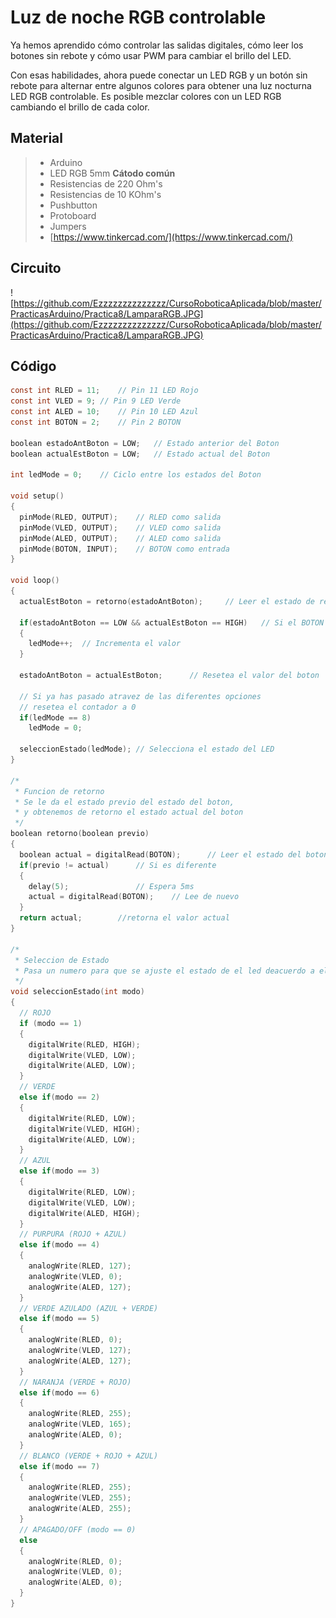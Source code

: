 # Luz de noche RGB controlable

Ya hemos aprendido cómo controlar las salidas digitales, cómo leer los botones sin rebote y cómo usar PWM para cambiar el brillo del LED. 

Con esas habilidades, ahora puede conectar un LED RGB y un botón sin rebote para alternar entre algunos colores para obtener una luz nocturna LED RGB controlable. Es posible mezclar colores con un LED RGB cambiando el brillo de cada color. 

## Material 
> - Arduino
> - LED RGB 5mm **Cátodo común**
> - Resistencias de 220 Ohm's
> - Resistencias de 10 KOhm's
> - Pushbutton 
> - Protoboard
> - Jumpers
> - [https://www.tinkercad.com/](https://www.tinkercad.com/)

## Circuito
![https://github.com/Ezzzzzzzzzzzzzz/CursoRoboticaAplicada/blob/master/PracticasArduino/Practica8/LamparaRGB.JPG](https://github.com/Ezzzzzzzzzzzzzz/CursoRoboticaAplicada/blob/master/PracticasArduino/Practica8/LamparaRGB.JPG)

## Código
```c
const int RLED = 11;	// Pin 11 LED Rojo
const int VLED = 9;	// Pin 9 LED Verde
const int ALED = 10;	// Pin 10 LED Azul
const int BOTON = 2;	// Pin 2 BOTON 

boolean estadoAntBoton = LOW;	// Estado anterior del Boton  
boolean actualEstBoton = LOW;	// Estado actual del Boton 

int ledMode = 0;	// Ciclo entre los estados del Boton

void setup()
{
  pinMode(RLED, OUTPUT);	// RLED como salida
  pinMode(VLED, OUTPUT); 	// VLED como salida
  pinMode(ALED, OUTPUT); 	// ALED como salida
  pinMode(BOTON, INPUT); 	// BOTON como entrada
}

void loop()
{
  actualEstBoton = retorno(estadoAntBoton);		// Leer el estado de retorno 
  
  if(estadoAntBoton == LOW && actualEstBoton == HIGH)	// Si el BOTON es presionado
  {
    ledMode++;	// Incrementa el valor 
  }
  
  estadoAntBoton = actualEstBoton;		// Resetea el valor del boton 
  
  // Si ya has pasado atravez de las diferentes opciones 
  // resetea el contador a 0
  if(ledMode == 8)
    ledMode = 0;
  
  seleccionEstado(ledMode);	// Selecciona el estado del LED
} 

/*
 * Funcion de retorno
 * Se le da el estado previo del estado del boton,
 * y obtenemos de retorno el estado actual del boton 
 */
boolean retorno(boolean previo)
{
  boolean actual = digitalRead(BOTON);		// Leer el estado del boton 
  if(previo != actual)		// Si es diferente
  {
    delay(5);				// Espera 5ms
    actual = digitalRead(BOTON);	// Lee de nuevo
  }
  return actual;		//retorna el valor actual
}

/*
 * Seleccion de Estado
 * Pasa un numero para que se ajuste el estado de el led deacuerdo a el
 */
void seleccionEstado(int modo)
{
  // ROJO
  if (modo == 1)
  {
    digitalWrite(RLED, HIGH);
    digitalWrite(VLED, LOW);
    digitalWrite(ALED, LOW);
  }
  // VERDE
  else if(modo == 2)
  {
    digitalWrite(RLED, LOW);
    digitalWrite(VLED, HIGH);
    digitalWrite(ALED, LOW);
  }
  // AZUL
  else if(modo == 3)
  {
    digitalWrite(RLED, LOW);
    digitalWrite(VLED, LOW);
    digitalWrite(ALED, HIGH);
  }
  // PURPURA (ROJO + AZUL)
  else if(modo == 4)
  {
    analogWrite(RLED, 127);
    analogWrite(VLED, 0);
    analogWrite(ALED, 127);
  }
  // VERDE AZULADO (AZUL + VERDE)
  else if(modo == 5)
  {
    analogWrite(RLED, 0);
    analogWrite(VLED, 127);
    analogWrite(ALED, 127);
  }
  // NARANJA (VERDE + ROJO)
  else if(modo == 6)
  {
    analogWrite(RLED, 255);
    analogWrite(VLED, 165);
    analogWrite(ALED, 0);
  }
  // BLANCO (VERDE + ROJO + AZUL)
  else if(modo == 7)
  {
    analogWrite(RLED, 255);
    analogWrite(VLED, 255);
    analogWrite(ALED, 255);
  }
  // APAGADO/OFF (modo == 0)
  else
  {
    analogWrite(RLED, 0);
    analogWrite(VLED, 0);
    analogWrite(ALED, 0);
  }
}
  
```

<!--stackedit_data:
eyJoaXN0b3J5IjpbLTE0OTMzMDExNTAsNTQ4MDM0NDE3XX0=
-->